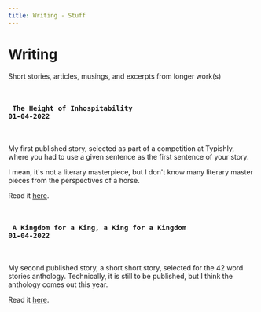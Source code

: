 ```yaml
---
title: Writing - Stuff
---
```


# Writing

<div id="start" class="section">

Short stories, articles, musings, and excerpts from longer work(s)

</div>

<section id="TheHeightofInhospitability">

<pre> <h4> The Height of Inhospitability
01-04-2022 </h4> </pre>

My first published story, selected as part of a competition at Typishly, where you had to use a given sentence as the first sentence of your story. 

I mean, it's not a literary masterpiece, but I don't know many literary master pieces from the perspectives of a horse. 

Read it [here](https://typishly.com/2019/06/27/the-height-of-inhospitality/ "inhospitability").

</section>

<section id="A KINGDOM FOR A KING, A KING FOR A KINGDOM">

<pre> <h4> A Kingdom for a King, a King for a Kingdom
01-04-2022 </h4> </pre>

My second published story, a short short story, selected for the 42 word stories anthology. Technically, it is still to be published, but I think the anthology comes out this year. 

Read it [here](kingdom.html "kingdom").

</section>
